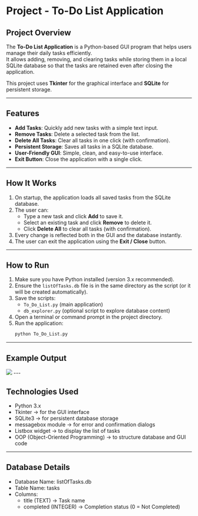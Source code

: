 # Project - To-Do List Application

## Project Overview
The **To-Do List Application** is a Python-based GUI program that helps users manage their daily tasks efficiently.  
It allows adding, removing, and clearing tasks while storing them in a local SQLite database so that the tasks are retained even after closing the application.

This project uses **Tkinter** for the graphical interface and **SQLite** for persistent storage.

---

## Features
- **Add Tasks**: Quickly add new tasks with a simple text input.
- **Remove Tasks**: Delete a selected task from the list.
- **Delete All Tasks**: Clear all tasks in one click (with confirmation).
- **Persistent Storage**: Saves all tasks in a SQLite database.
- **User-Friendly GUI**: Simple, clean, and easy-to-use interface.
- **Exit Button**: Close the application with a single click.

---

## How It Works
1. On startup, the application loads all saved tasks from the SQLite database.
2. The user can:
   - Type a new task and click **Add** to save it.
   - Select an existing task and click **Remove** to delete it.
   - Click **Delete All** to clear all tasks (with confirmation).
3. Every change is reflected both in the GUI and the database instantly.
4. The user can exit the application using the **Exit / Close** button.

---

## How to Run
1. Make sure you have Python installed (version 3.x recommended).
2. Ensure the `listOfTasks.db` file is in the same directory as the script (or it will be created automatically).
3. Save the scripts:
   - `To_Do_List.py` (main application)
   - `db_explorer.py` (optional script to explore database content)
4. Open a terminal or command prompt in the project directory.
5. Run the application:
   ```bash
   python To_Do_List.py

---

## Example Output
<img src=https://github.com/user-attachments/assets/b545818a-340c-4032-997f-3dfbac1f493f>
---

## Technologies Used
- Python 3.x
- Tkinter → for the GUI interface
- SQLite3 → for persistent database storage
- messagebox module → for error and confirmation dialogs
- Listbox widget → to display the list of tasks
- OOP (Object-Oriented Programming) → to structure database and GUI code

---

## Database Details
- Database Name: listOfTasks.db
- Table Name: tasks
- Columns:
    - title (TEXT) → Task name
    - completed (INTEGER) → Completion status (0 = Not Completed)
